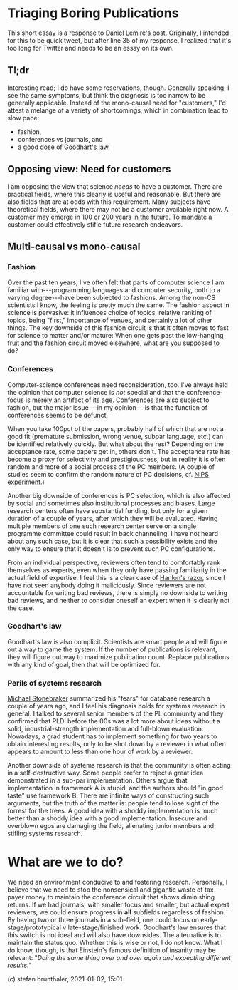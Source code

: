 # Triaging Boring Publications

This short essay is a response to [Daniel Lemire's post](https://lemire.me/blog/2021/01/01/peer-reviewed-papers-are-getting-increasingly-boring/). 
Originally, I intended for this to be quick tweet, but after line 35 of my response, I realized that it's too long for Twitter and needs to be an essay on its own.

## Tl;dr
Interesting read; I do have some reservations, though. Generally speaking, I see the same symptoms, but think the diagnosis is too narrow to be generally applicable. 
Instead of the mono-causal need for "customers," I'd attest a melange of a variety of shortcomings, which in combination lead to slow pace: 
- fashion, 
- conferences vs journals, and 
- a good dose of [Goodhart's law](https://en.wikipedia.org/wiki/Goodhart%27s_law).

## Opposing view: Need for customers
I am opposing the view that science *needs* to have a customer. 
There are practical fields, where this clearly is useful and reasonable.
But there are also fields that are at odds with this requirement. 
Many subjects have theoretical fields, where there may not be a customer available right now. 
A customer may emerge in 100 or 200 years in the future. 
To mandate a customer could effectively stifle future research endeavors.

## Multi-causal vs mono-causal

### Fashion
Over the past ten years, I've often felt that parts of computer science I am familiar with---programming languages and computer security, both to a varying degree---have been subjected to fashions.
Among the non-CS scientists I know, the feeling is pretty much the same.
The fashion aspect in science is pervasive: it influences choice of topics, relative ranking of topics, being "first," importance of venues, and certainly a lot of other things. 
The key downside of this fashion circuit is that it often moves to fast for science to matter and/or mature: 
When one gets past the low-hanging fruit and the fashion circuit moved elsewhere, what are you supposed to do?

### Conferences
Computer-science conferences need reconsideration, too. 
I've always held the opinion that computer science is *not* special and that the conference-focus is merely an artifact of its age. 
Conferences are also subject to fashion, but the major issue---in my opinion---is that the function of conferences seems to be defunct. 

When you take 100pct of the papers, probably half of which that are not a good fit (premature submission, wrong venue, subpar language, etc.) can be identified relatively quickly. 
But what about the rest? Depending on the acceptance rate, some papers get in, others don't. 
The acceptance rate has become a proxy for selectivity and prestigiousness, but in reality it is often random and more of a social process of the PC members. 
(A couple of studies seem to confirm the random nature of PC decisions, cf. [NIPS experiment](http://blog.mrtz.org/2014/12/15/the-nips-experiment.html).)

Another big downside of conferences is PC selection, which is also affected by social and sometimes also institutional processes and biases.
Large research centers often have substantial funding, but only for a given duration of a couple of years, after which they will be evaluated.
Having multiple members of one such research center serve on a single programme committee could result in back channeling. 
I have not heard about any such case, but it is clear that such a possibility exists and the only way to ensure that it doesn't is to prevent such PC configurations.

From an individual perspective, reviewers often tend to comfortably rank themselves as experts, even when they only have passing familiarity in the actual field of expertise.
I feel this is a clear case of [Hanlon's razor](), since I have not seen anybody doing it maliciously.
Since reviewers are not accountable for writing bad reviews, there is simply no downside to writing bad reviews, and neither to consider oneself an expert when it is clearly not the case.


<!--
n combination with scientist tendencies of being "experts" in all subfields of a certain field. 
I have seen the most blatant mistakes from so-called "expert" reviews that are obviously and objectively false.
-->

### Goodhart's law
Goodhart's law is also complicit. Scientists are smart people and will figure out a way to game the system. If the number of publications is relevant, they will figure out way to maximize publication count. Replace publications with any kind of goal, then that will be optimized for.

### Perils of systems research
[Michael Stonebraker](https://www.youtube.com/watch?v=DJFKl_5JTnA) summarized his "fears" for database research a couple of years ago, and I feel his diagnosis holds for systems research in general. 
I talked to several senior members of the PL community and they confirmed that PLDI before the 00s was a lot more about ideas without a solid, industrial-strength implementation and full-blown evaluation. 
Nowadays, a grad student has to implement something for two years to obtain interesting results, only to be shot down by a reviewer in what often appears to amount to less than one hour of work by a reviewer.

Another downside of systems research is that the community is often acting in a self-destructive way.
Some people prefer to reject a great idea demonstrated in a sub-par implementation. 
Others argue that implementation in framework A is stupid, and the authors should "in good taste" use framework B. 
There are infinite ways of constructing such arguments, but the truth of the matter is: people tend to lose sight of the forrest for the trees. 
A good idea with a shoddy implementation is much better than a shoddy idea with a good implementation.
Insecure and overblown egos are damaging the field, alienating junior members and stifling systems research.

# What are we to do?
We need an environment conducive to and fostering research. Personally, I believe that we need to stop the nonsensical and gigantic waste of tax payer money to maintain the conference circuit that shows diminishing returns. 
If we had journals, with smaller focus and smaller, but actual expert reviewers, we could ensure progress in **all** subfields regardless of fashion. 
By having two or three journals in a sub-field, one could focus on early-stage/prototypical v late-stage/finished work.
Goodhart's law ensures that this switch is not ideal and will also have downsides. 
The alternative is to maintain the status quo.
Whether this is wise or not, I do not know. 
What I do know, though, is that Einstein's famous definition of insanity may be relevant:
"*Doing the same thing over and over again and expecting different results.*" 


(c) stefan brunthaler, 2021-01-02, 15:01